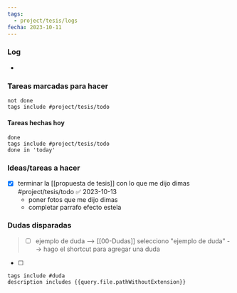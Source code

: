 ```yaml
---
tags:
  - project/tesis/logs
fecha: 2023-10-11
---
```



### Log
- 

### Tareas marcadas para hacer
```tasks
not done
tags include #project/tesis/todo
```
#### Tareas hechas hoy
```tasks
done
tags include #project/tesis/todo
done in 'today'
```

### Ideas/tareas a hacer
- [x] terminar la [[propuesta de tesis]] con lo que me dijo dimas #project/tesis/todo ✅ 2023-10-13
	- poner fotos que me dijo dimas
	- completar parrafo efecto estela

### Dudas disparadas
>- [ ] ejemplo de duda --> [[00-Dudas]]
> selecciono "ejemplo de duda" --> hago el shortcut para agregar una duda
- [ ] 

```tasks
tags include #duda
description includes {{query.file.pathWithoutExtension}}
```
